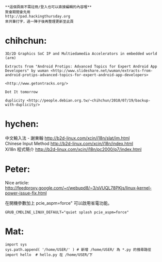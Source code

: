     **這個頁面不需註冊/登入也可以直接編輯的內容喔**
    聚會期間會先用 
    http://pad.hackingthursday.org
    來共筆打字，過一陣子後再整理更新至此頁


# chihchun:


    3D/2D Graphics SoC IP and Multiedamedia Accelerators in embedded world (arm)

    Extracts from "Android Protips: Advanced Topics for Expert Android App Developers" by wuman <http://www.slideshare.net/wuman/extracts-from-android-protips-advanced-topics-for-expert-android-app-developers>  

    <http://www.getontracks.org/>  

    Dot It tomorrow

    duplicity <http://people.debian.org.tw/~chihchun/2010/07/19/backup-with-duplicity/>  

# hychen:


中文輸入法 - 謝東翰
<http://b2d-linux.com/xcin/i18n/slat/im.html>  
Chinese Input Method
<http://b2d-linux.com/xcin/i18n/index.html>  
Xi18n 程式簡介
<http://b2d-linux.com/xcin/i18n/pc2000/p7/index.html>  

# Peter:

Nice article: <http://feedproxy.google.com/~r/webupd8/~3/sVUQL78PKjs/linux-kernel-power-issue-fix.html>  

在開機參數加上 pcie_aspm=force" 可以啟用省電功能。

    GRUB_CMDLINE_LINUX_DEFAULT="quiet splash pcie_aspm=force"


# Mat:


    import sys
    sys.path.append( '/home/USER/' ) # 新增 /home/USER/ 為 *.py 的搜尋路徑
    import hello  # hello.py 在 /home/USER/下
